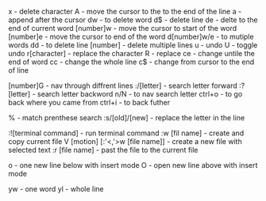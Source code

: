 x - delete character
A - move the cursor to the to the end of the line
a - append after the cursor
dw - to delete word
d$ - delete line
de - delte to the end of current word
[number]w - move the cursor to start of the word
[number]e - move the cursor to end of the word
d[number]w/e - to mutiple words
dd - to delete line
[number] - delete multiple lines
u - undo 
U - toggle undo
r[character] - replace the character
R - replace
ce - change untile the end of word
cc - change the whole line
c$ - change from cursor to the end of line

[number]G - nav through diffrent lines
:/[letter] - search letter forward
:?[letter] - search letter backword
n/N - to nav search letter
ctrl+o - to go back where you came from
ctrl+i - to back futher

% - match prenthese search
:s/[old]/[new] - replace the letter in the line

:![terminal command] - run terminal command
:w [fil name] - create and copy current file 
V [motion] [:'<,'>w [file name]] - create a new file with selected text
:r [file name] - past the file to the current file 

o - one new line below with insert mode
O - open new line above with insert mode

yw - one word
yl - whole line
